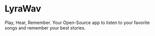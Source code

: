 # LyraWav
Play, Hear, Remember. Your Open-Source app to listen to your favorite songs and remember your best stories.
